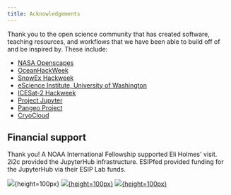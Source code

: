 ```yaml
---
title: Acknowledgements
---
```


Thank you to the open science community that has created software, teaching resources, and workflows that we have been able to build off of and be inspired by. These include: 

- [NASA Openscapes](https://nasa-openscapes.github.io)
- [OceanHackWeek](https://oceanhackweek.org)
- [SnowEx Hackweek](https://snowex.hackweek.io/)
- [eScience Institute, University of Washington](https://guidebook.hackweek.io/intro.html)
- [ICESat-2 Hackweek](https://icesat-2-2022.hackweek.io/)
- [Project Jupyter](https://jupyter.org/)
- [Pangeo Project](https://pangeo.io/)
- [CryoCloud](https://cryointhecloud.com/)


## Financial support

Thank you! A NOAA International Fellowship supported Eli Holmes' visit. 2i2c provided the JupyterHub infrastructure. ESIPfed provided funding for the JupyterHub via their ESIP Lab funds.

![](https://www.fisheries.noaa.gov/themes/custom/noaa_components/images/NOAA_FISHERIES_logoH.png){height=100px}
[![](https://2i2c.org/media/logo.svg){height=100px}](https://2i2c.org)
[![](https://www.esipfed.org/wp-content/uploads/2019/09/esip-logo-uptodate.transparent-background.png){height=100px}](https://www.esipfed.org)